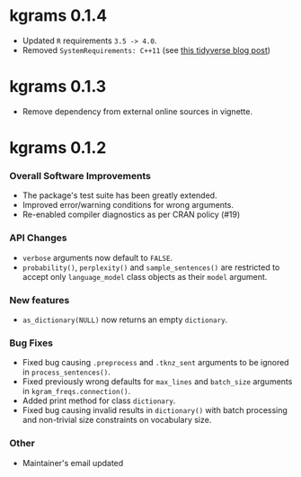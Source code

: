 # kgrams 0.1.4

* Updated `R` requirements `3.5 -> 4.0`.
* Removed `SystemRequirements: C++11` (see [this tidyverse blog post](https://www.tidyverse.org/blog/2023/03/cran-checks-compiled-code/#note-regarding-systemrequirements-c11))

# kgrams 0.1.3

* Remove dependency from external online sources in vignette.

# kgrams 0.1.2

### Overall Software Improvements
* The package's test suite has been greatly extended.
* Improved error/warning conditions for wrong arguments.
* Re-enabled compiler diagnostics as per CRAN policy (#19)

### API Changes
* `verbose` arguments now default to `FALSE`.
* `probability()`, `perplexity()` and `sample_sentences()` are restricted to
accept only `language_model` class objects as their `model` argument.

### New features
* `as_dictionary(NULL)` now returns an empty `dictionary`.

### Bug Fixes
* Fixed bug causing `.preprocess` and `.tknz_sent` arguments to be ignored in `process_sentences()`.
* Fixed previously wrong defaults for `max_lines` and `batch_size` arguments in `kgram_freqs.connection()`.
* Added print method for class `dictionary`.
* Fixed bug causing invalid results in `dictionary()` with batch processing and
non-trivial size constraints on vocabulary size.

### Other
* Maintainer's email updated
